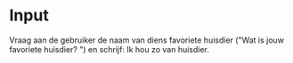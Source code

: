 # Input

Vraag aan de gebruiker de naam van diens favoriete huisdier ("Wat is jouw favoriete huisdier? ") en schrijf: Ik hou zo van huisdier.